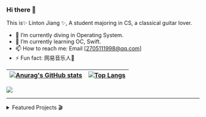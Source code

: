 ### Hi there 👋

This is✨ Linton Jiang ✨, A student majoring in CS, a classical guitar lover.

- 🔭 I’m currently diving in Operating System.
- 🌱 I’m currently learning OC, Swift.
- 📫 How to reach me: Email [[2705111998@qq.com](mailto:hsfqing@gmail.com)]
- ⚡ Fun fact: 网易音乐人🎵

| [![Anurag's GitHub stats](https://github-readme-stats.vercel.app/api?username=JustLinton&show_icons=true&hide=prs)](https://github.com/anuraghazra/github-readme-stats) | [![Top Langs](https://github-readme-stats.vercel.app/api/top-langs/?username=JustLinton&layout=compact&hide=html,scss,vue,css,java)](https://github.com/anuraghazra/github-readme-stats) |
| ------------------------------------------------------------ | ------------------------------------------------------------ |

![](https://visitor-badge.glitch.me/badge?page_id=JustLinton.readme)



------



<details>
<summary>Featured Projects 🎬</summary>

### Featured Projects 🎬

-  [Gatelligance - 凝智成林](https://github.com/JustLinton/gatelligance)

</details>
